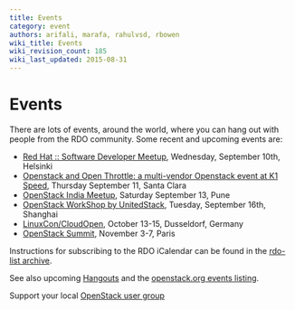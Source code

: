```yaml
---
title: Events
category: event
authors: arifali, marafa, rahulvsd, rbowen
wiki_title: Events
wiki_revision_count: 185
wiki_last_updated: 2015-08-31
---
```


# Events

There are lots of events, around the world, where you can hang out with people from the RDO community. Some recent and upcoming events are:

*   [Red Hat :: Software Developer Meetup](http://www.meetup.com/RedHatFinland/events/182796782/), Wednesday, September 10th, Helsinki
*   [Openstack and Open Throttle: a multi-vendor Openstack event at K1 Speed](http://www.meetup.com/San-Francisco-Silicon-Valley-OpenStack-Meetup/events/204925472/), Thursday September 11, Santa Clara
*   [OpenStack India Meetup](http://www.meetup.com/Indian-OpenStack-User-Group/events/200883082/), Saturday September 13, Pune
*   [OpenStack WorkShop by UnitedStack](http://www.meetup.com/China-OpenStack-User-Group/events/203178112/), Tuesday, September 16th, Shanghai
*   [LinuxCon/CloudOpen](http://events.linuxfoundation.org/events/linuxcon-europe), October 13-15, Dusseldorf, Germany
*   [OpenStack Summit](http://openstack.org/summit), November 3-7, Paris

Instructions for subscribing to the RDO iCalendar can be found in the [rdo-list archive](https://www.redhat.com/archives/rdo-list/2014-January/msg00133.html).

See also upcoming [Hangouts](Hangouts) and the [openstack.org events listing](http://www.openstack.org/community/events/).

Support your local [OpenStack user group](https://wiki.openstack.org/wiki/OpenStack_User_Groups)
